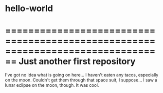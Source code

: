# hello-world
================================================================================
Just another first repository
================================================================================

I've got no idea what is going on here... I haven't eaten any tacos,
especially on the moon. Couldn't get them through that space suit,
I suppose... I saw a lunar eclipse on the moon, though. It was cool.
